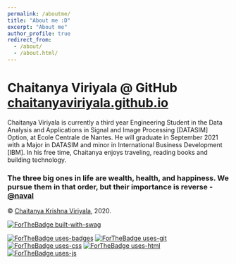 ```yaml
---
permalink: /aboutme/
title: "About me :D"
excerpt: "About me"
author_profile: true
redirect_from: 
  - /about/
  - /about.html/
---
```


# Chaitanya Viriyala @ GitHub [chaitanyaviriyala.github.io](https://chaitanyaviriyala.github.io/)

Chaitanya Viriyala is currently a third year Engineering Student in the Data Analysis and Applications in Signal and Image Processing [DATASIM] Option, at Ecole Centrale de Nantes. He will graduate in September 2021 with a Major in DATASIM and minor in International Business Development [IBM].  In his free time, Chaitanya enjoys traveling, reading books and building technology. 

### The three big ones in life are wealth, health, and happiness. We pursue them in that order, but their importance is reverse -  [@naval](https://twitter.com/naval)


© [Chaitanya Krishna Viriyala](https://GitHub.com/chaitanyaviriyala), 2020.


[![ForTheBadge built-with-swag](http://ForTheBadge.com/images/badges/built-with-swag.svg)](https://GitHub.com/chaitanyaviriyala/)

[![ForTheBadge uses-badges](http://ForTheBadge.com/images/badges/uses-badges.svg)](http://ForTheBadge.com)
[![ForTheBadge uses-git](http://ForTheBadge.com/images/badges/uses-git.svg)](https://GitHub.com/)
[![ForTheBadge uses-css](http://ForTheBadge.com/images/badges/uses-css.svg)](http://ForTheBadge.com)
[![ForTheBadge uses-html](http://ForTheBadge.com/images/badges/uses-html.svg)](http://ForTheBadge.com)
[![ForTheBadge uses-js](http://ForTheBadge.com/images/badges/uses-js.svg)](http://ForTheBadge.com)
